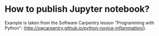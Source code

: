 # How to publish Jupyter notebook?

Example is taken from the Software Carpentry lesson "Programming with Python": 
(<http://swcarpentry.github.io/python-novice-inflammation/>).

